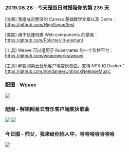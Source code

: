 ### 2019.08.28 - 今天是每日时报陪你的第 235 天

[文章] 我组成员整理的 Canvas 基础教学文章以及 Demo：<https://github.com/HigoYuyue/test>

[类库] 用于快速创建 Web components 的基类：<https://github.com/Polymer/lit-element>

[工具] Weave 可以适用于 Kubernetes 的一个监控平台：<https://github.com/weaveworks/weave>

[工具] 解锁网易云音乐客户端变灰歌曲，支持 NPX 和 Docker：<https://github.com/nondanee/UnblockNeteaseMusic>

### 配图 - Weave
![](https://www.weave.works/assets/images/blt0e0aefaec05ade8f/cloud-hero.jpg)

### 配图 - 解锁网易云音乐客户端变灰歌曲 
![](https://user-images.githubusercontent.com/26399680/47980314-0e3f1700-e102-11e8-8857-e3436ecc8beb.png)
![](https://user-images.githubusercontent.com/26399680/52196035-51418f80-2895-11e9-8f33-78a631cdf151.png)

### 今日图 - 师父，我来给你掐人中，哈哈哈哈哈哈哈
![](http://qn.40zhe.com/16cd6bfd77bee79d)
